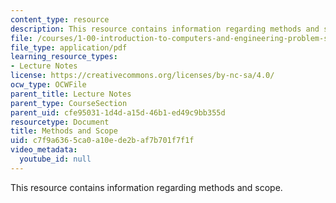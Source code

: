```yaml
---
content_type: resource
description: This resource contains information regarding methods and scope.
file: /courses/1-00-introduction-to-computers-and-engineering-problem-solving-spring-2012/c7f9a6365ca0a10ede2baf7b701f7f1f_MIT1_00S12_Lec_6.pdf
file_type: application/pdf
learning_resource_types:
- Lecture Notes
license: https://creativecommons.org/licenses/by-nc-sa/4.0/
ocw_type: OCWFile
parent_title: Lecture Notes
parent_type: CourseSection
parent_uid: cfe95031-1d4d-a15d-46b1-ed49c9bb355d
resourcetype: Document
title: Methods and Scope
uid: c7f9a636-5ca0-a10e-de2b-af7b701f7f1f
video_metadata:
  youtube_id: null
---
```

This resource contains information regarding methods and scope.